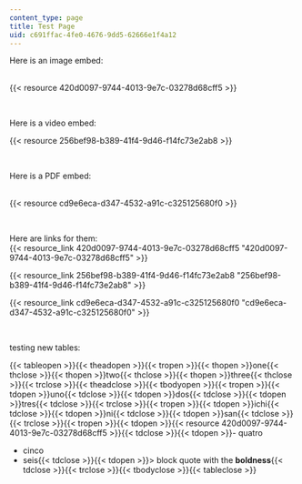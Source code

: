 ```yaml
---
content_type: page
title: Test Page
uid: c691ffac-4fe0-4676-9dd5-62666e1f4a12
---
```

Here is an image embed:  
 

{{< resource 420d0097-9744-4013-9e7c-03278d68cff5 >}}

 

Here is a video embed:

{{< resource 256bef98-b389-41f4-9d46-f14fc73e2ab8 >}}

 

Here is a PDF embed:  
 

{{< resource cd9e6eca-d347-4532-a91c-c325125680f0 >}}

 

Here are links for them:  
{{< resource_link 420d0097-9744-4013-9e7c-03278d68cff5 "420d0097-9744-4013-9e7c-03278d68cff5" >}}

{{< resource_link 256bef98-b389-41f4-9d46-f14fc73e2ab8 "256bef98-b389-41f4-9d46-f14fc73e2ab8" >}}

{{< resource_link cd9e6eca-d347-4532-a91c-c325125680f0 "cd9e6eca-d347-4532-a91c-c325125680f0" >}}

 

testing new tables:

{{< tableopen >}}{{< theadopen >}}{{< tropen >}}{{< thopen >}}one{{< thclose >}}{{< thopen >}}two{{< thclose >}}{{< thopen >}}three{{< thclose >}}{{< trclose >}}{{< theadclose >}}{{< tbodyopen >}}{{< tropen >}}{{< tdopen >}}uno{{< tdclose >}}{{< tdopen >}}dos{{< tdclose >}}{{< tdopen >}}tres{{< tdclose >}}{{< trclose >}}{{< tropen >}}{{< tdopen >}}ichi{{< tdclose >}}{{< tdopen >}}ni{{< tdclose >}}{{< tdopen >}}san{{< tdclose >}}{{< trclose >}}{{< tropen >}}{{< tdopen >}}{{< resource 420d0097-9744-4013-9e7c-03278d68cff5 >}}{{< tdclose >}}{{< tdopen >}}- quatro
- cinco
- seis{{< tdclose >}}{{< tdopen >}}> block quote with the **boldness**{{< tdclose >}}{{< trclose >}}{{< tbodyclose >}}{{< tableclose >}}
